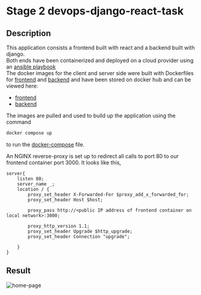 # Stage 2 devops-django-react-task

## Description

This application consists a frontend built with react and a backend built with django.<br>
Both ends have been containerized and deployed on a cloud provider using an [ansible playbook](./stage2-server-setup-playbook.yaml)<br>
The docker images for the client and server side were built with Dockerfiles for [frontend](./frontend/Dockerfile) and [backend](./api/Dockerfile) and have been stored on docker hub and can be viewed here:
- [frontend](https://hub.docker.com/repository/docker/demarauder/hng-devops-stage2-frontend)
- [backend](https://hub.docker.com/repository/docker/demarauder/hng-devops-stage2-api)

The images are pulled and used to build up the application using the command 
```sh
docker compose up
```
to run the [docker-compose](./docker-compose.yml) file.

An NGINX reverse-proxy is set up to redirect all calls to port 80 to our frontend container port 3000.
It looks like this,
```
server{
    listen 80;
    server_name _;
    location / {
        proxy_set_header X-Forwarded-For $proxy_add_x_forwarded_for;
        proxy_set_header Host $host;

        proxy_pass http://<public IP address of frontend container on local network>:3000;

        proxy_http_version 1.1;
        proxy_set_header Upgrade $http_upgrade;
        proxy_set_header Connection "upgrade";

    }
}

```

## Result
![home-page](https://user-images.githubusercontent.com/65220956/200078730-4378badb-45e0-4574-a49e-e7d04e90ae9a.png)

